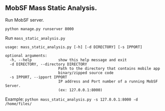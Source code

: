 ## MobSF Mass Static Analysis.

Run MobSF server.

`python manage.py runserver 8000`

Run `mass_static_analysis.py`

```
usage: mass_static_analysis.py [-h] [-d DIRECTORY] [-s IPPORT]

optional arguments:
  -h, --help            show this help message and exit
  -d DIRECTORY, --directory DIRECTORY
                        Path to the directory that contains mobile app
                        binary/zipped source code
  -s IPPORT, --ipport IPPORT
                        IP address and Port number of a running MobSF Server.
                        (ex: 127.0.0.1:8000)
```

Example: `python mass_static_analysis.py -s 127.0.0.1:8000 -d /home/files/`